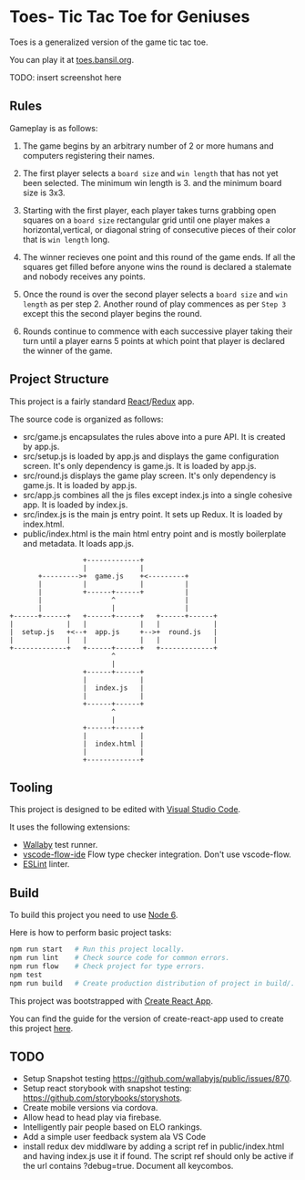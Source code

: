 # Toes- Tic Tac Toe for Geniuses

Toes is a generalized version of the game tic tac toe.

You can play it at [toes.bansil.org](http://toes.bansil.org).

TODO: insert screenshot here

## Rules

Gameplay is as follows:

 1. The game begins by an arbitrary number of 2 or more humans and computers registering their names.

 2. The first player selects a `board size` and `win length` that has not yet been selected. The minimum win length is 3. and the minimum board size is 3x3.

 3. Starting with the first player, each player takes turns grabbing open squares on a `board size` rectangular grid until one player makes a horizontal,vertical, or diagonal string of consecutive pieces of their color that is `win length` long.

 4. The winner recieves one point and this round of the game ends. If all the squares get filled before anyone wins the round is declared a stalemate and nobody receives any points.

 5. Once the round is over the second player selects a `board size` and `win length` as per step 2. Another round of play commences as per `Step 3` except this the second player begins the round.

 6. Rounds continue to commence with each successive player taking their turn until a player earns 5 points at which point that player is declared the winner of the game.

## Project Structure

This project is a fairly standard [React](https://facebook.github.io/react/)/[Redux](http://redux.js.org) app.

The source code is organized as follows:

 - src/game.js encapsulates the rules above into a pure API. It is created by app.js.
 - src/setup.js is loaded by app.js and displays the game configuration screen. It's only dependency is game.js. It is loaded by app.js.
 - src/round.js displays the game play screen. It's only dependency is game.js. It is loaded by app.js. 
 - src/app.js combines all the js files except index.js into a single cohesive app. It is loaded by index.js.
 - src/index.js is the main js entry point. It sets up Redux. It is loaded by index.html.
 - public/index.html is the main html entry point and is mostly boilerplate and metadata. It loads app.js.

```
                  +-------------+
                  |             |
       +--------->+  game.js    +<---------+
       |          |             |          |
       |          +------+------+          |
       |                 ^                 |
       |                 |                 |
+------+------+   +------+------+   +------+------+
|             |   |             |   |             |
|  setup.js   +<--+  app.js     +-->+  round.js   |
|             |   |             |   |             |
+-------------+   +------+------+   +-------------+
                         ^
                         |
                  +------+------+
                  |             |
                  |  index.js   |
                  |             |
                  +------+------+
                         ^
                         |
                  +------+------+
                  |             |
                  |  index.html |
                  |             |
                  +-------------+
```

## Tooling

This project is designed to be edited with [Visual Studio Code](https://code.visualstudio.com/).

It uses the following extensions:

 - [Wallaby](http://dm.gl/2015/11/26/wallaby-for-visual-studio-code/) test runner.
 - [vscode-flow-ide](https://marketplace.visualstudio.com/items?itemName=gcazaciuc.vscode-flow-ide) Flow type checker integration. Don't use vscode-flow.
 - [ESLint](https://marketplace.visualstudio.com/items?itemName=dbaeumer.vscode-eslint) linter.

## Build

To build this project you need to use [Node 6](https://nodejs.org).

Here is how to perform basic project tasks:

```sh
npm run start   # Run this project locally.
npm run lint    # Check source code for common errors.
npm run flow    # Check project for type errors.
npm test
npm run build   # Create production distribution of project in build/.
```

This project was bootstrapped with [Create React App](https://github.com/facebookincubator/create-react-app).

You can find the guide for the version of create-react-app used to create this project [here](https://github.com/facebookincubator/create-react-app/blob/4d7b7544e74db1aaca22e847b233ed1f3b95b72b/packages/react-scripts/template/README.md).

## TODO

 - Setup Snapshot testing https://github.com/wallabyjs/public/issues/870.
 - Setup react storybook with snapshot testing: https://github.com/storybooks/storyshots.
 - Create mobile versions via cordova.
 - Allow head to head play via firebase.
 - Intelligently pair people based on ELO rankings.
 - Add a simple user feedback system ala VS Code
 - install redux dev middlware by adding a script ref in public/index.html and having index.js use it if found. The script ref should only be active if the url contains ?debug=true. Document all keycombos.